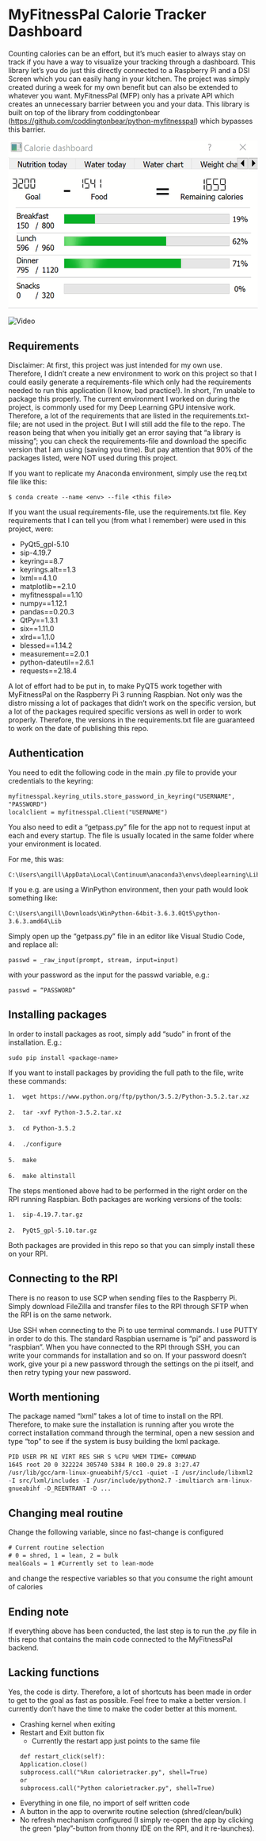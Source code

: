 # MyFitnessPal Calorie Tracker Dashboard

Counting calories can be an effort, but it’s much easier to always stay on track if you have a way to visualize your tracking through a dashboard. This library let’s you do just this directly connected to a Raspberry Pi and a DSI Screen which you can easily hang in your kitchen.
The project was simply created during a week for my own benefit but can also be extended to whatever you want. MyFitnessPal (MFP) only has a private API which creates an unnecessary barrier between you and your data. This library is built on top of the library from coddingtonbear (https://github.com/coddingtonbear/python-myfitnesspal) which bypasses this barrier.

![Screenshot](images/screen.gif)

![Video](images/videosmall.gif)

## Requirements

Disclaimer: At first, this project was just intended for my own use. Therefore, I didn’t create a new environment to work on this project so that I could easily generate a requirements-file which only had the requirements needed to run this application (I know, bad practice!). In short, I’m unable to package this properly. The current environment I worked on during the project, is commonly used for my Deep Learning GPU intensive work. Therefore, a lot of the requirements that are listed in the requirements.txt-file; are not used in the project. But I will still add the file to the repo. The reason being that when you initially get an error saying that “a library is missing”; you can check the requirements-file and download the specific version that I am using (saving you time). But pay attention that 90% of the packages listed, were NOT used during this project.

If you want to replicate my Anaconda environment, simply use the req.txt file like this:

```
$ conda create --name <env> --file <this file>
```

If you want the usual requirements-file, use the requirements.txt file.
Key requirements that I can tell you (from what I remember) were used in this project, were:

* PyQt5_gpl-5.10
* sip-4.19.7
* keyring==8.7
* keyrings.alt==1.3
* lxml==4.1.0
* matplotlib==2.1.0
* myfitnesspal==1.10
* numpy==1.12.1
* pandas==0.20.3
* QtPy==1.3.1
* six==1.11.0
* xlrd==1.1.0
* blessed==1.14.2
* measurement==2.0.1
* python-dateutil==2.6.1
* requests==2.18.4

A lot of effort had to be put in, to make PyQT5 work together with MyFitnessPal on the Raspberry Pi 3 running Raspbian. Not only was the distro missing a lot of packages that didn’t work on the specific version, but a lot of the packages required specific versions as well in order to work properly. Therefore, the versions in the requirements.txt file are guaranteed to work on the date of publishing this repo.

## Authentication

You need to edit the following code in the main .py file to provide your credentials to the keyring:

```
myfitnesspal.keyring_utils.store_password_in_keyring("USERNAME", "PASSWORD")
localclient = myfitnesspal.Client("USERNAME")
```

You also need to edit a “getpass.py” file for the app not to request input at each and every startup. 
The file is usually located in the same folder where your environment is located.

For me, this was:

```
C:\Users\angill\AppData\Local\Continuum\anaconda3\envs\deeplearning\Lib\
```

If you e.g. are using a WinPython environment, then your path would look something like:

```
C:\Users\angill\Downloads\WinPython-64bit-3.6.3.0Qt5\python-3.6.3.amd64\Lib
```

Simply open up the “getpass.py” file in an editor like Visual Studio Code, and replace all:

```
passwd = _raw_input(prompt, stream, input=input)
```

with your password as the input for the passwd variable, e.g.:

```
passwd = “PASSWORD”
```

## Installing packages

In order to install packages as root, simply add “sudo” in front of the installation. E.g.:

```
sudo pip install <package-name>
```
If you want to install packages by providing the full path to the file, write these commands:

```
1.  wget https://www.python.org/ftp/python/3.5.2/Python-3.5.2.tar.xz

2.  tar -xvf Python-3.5.2.tar.xz

3.  cd Python-3.5.2

4.  ./configure

5.  make

6.  make altinstall
```

The steps mentioned above had to be performed in the right order on the RPI running Raspbian. 
Both packages are working versions of the tools:

```
1.  sip-4.19.7.tar.gz

2.  PyQt5_gpl-5.10.tar.gz
```

Both packages are provided in this repo so that you can simply install these on your RPI.

## Connecting to the RPI

There is no reason to use SCP when sending files to the Raspberry Pi.
Simply download FileZilla and transfer files to the RPI through SFTP when the RPI is on the same network.

Use SSH when connecting to the Pi to use terminal commands. I use PUTTY in order to do this. The standard Raspbian username is “pi” and password is “raspbian”. When you have connected to the RPI through SSH, you can write your commands for installation and so on. If your password doesn’t work, give your pi a new password through the settings on the pi itself, and then retry typing your new password.

## Worth mentioning

The package named “lxml” takes a lot of time to install on the RPI. Therefore, to make sure the installation is running after you wrote the correct installation command through the terminal, open a new session and type “top” to see if the system is busy building the lxml package.

```
PID USER PR NI VIRT RES SHR S %CPU %MEM TIME+ COMMAND
1645 root 20 0 322224 305740 5384 R 100.0 29.8 3:27.47 /usr/lib/gcc/arm-linux-gnueabihf/5/cc1 -quiet -I /usr/include/libxml2 -I src/lxml/includes -I /usr/include/python2.7 -imultiarch arm-linux-gnueabihf -D_REENTRANT -D ...
```

## Changing meal routine

Change the following variable, since no fast-change is configured

```
# Current routine selection
# 0 = shred, 1 = lean, 2 = bulk
mealGoals = 1 #Currently set to lean-mode
```

and change the respective variables so that you consume the right amount of calories 

## Ending note

If everything above has been conducted, the last step is to run the .py file in this repo that contains the main code connected to the MyFitnessPal backend. 

## Lacking functions

Yes, the code is dirty. Therefore, a lot of shortcuts has been made in order to get to the goal as fast as possible. Feel free to make a better version. I currently don’t have the time to make the coder better at this moment.
* Crashing kernel when exiting
* Restart and Exit button fix
    * Currently the restart app just points to the same file
    ```
    def restart_click(self):
    Application.close()
    subprocess.call("%Run calorietracker.py", shell=True)
    or
    subprocess.call("Python calorietracker.py", shell=True)
    ```
* Everything in one file, no import of self written code
* A button in the app to overwrite routine selection (shred/clean/bulk)
* No refresh mechanism configured (I simply re-open the app by clicking the green “play”-button from thonny IDE on the RPI, and it re-launches).
